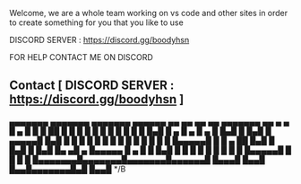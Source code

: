 Welcome, we are a whole team working on vs code and other sites in order to create something for you that you like to use

   DISCORD SERVER : https://discord.gg/boodyhsn

   FOR HELP CONTACT ME ON DISCORD
   ## Contact    [ DISCORD SERVER :  https://discord.gg/boodyhsn ]
▄▄▄▄▄▄▄ ▄▄▄▄▄▄▄ ▄▄▄▄▄▄▄ ▄▄▄▄▄▄  ▄▄   ▄▄ ▄▄   ▄▄ ▄▄▄▄▄▄▄ ▄▄    ▄ ▄
█  ▄    █       █       █      ██  █ █  █  █ █  █       █  █  █ █
█ █▄█   █   ▄   █   ▄   █  ▄    █  █▄█  █  █▄█  █  ▄▄▄▄▄█   █▄█ █
█       █  █ █  █  █ █  █ █ █   █       █       █ █▄▄▄▄▄█       █
█  ▄   ██  █▄█  █  █▄█  █ █▄█   █▄     ▄█   ▄   █▄▄▄▄▄  █  ▄    █
█ █▄█   █       █       █       █ █   █ █  █ █  █▄▄▄▄▄█ █ █ █   █
█▄▄▄▄▄▄▄█▄▄▄▄▄▄▄█▄▄▄▄▄▄▄█▄▄▄▄▄▄█  █▄▄▄█ █▄▄█ █▄▄█▄▄▄▄▄▄▄█▄█  █▄▄█
*/B
